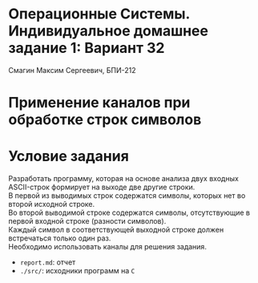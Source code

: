 # Операционные Системы. Индивидуальное домашнее задание 1: Вариант 32

Смагин Максим Сергеевич, БПИ-212

# Применение каналов при обработке строк символов

# Условие задания

Разработать программу, которая на основе анализа двух входных ASCII-строк формирует на выходе две другие строки.  
В первой из выводимых строк содержатся символы, которых нет во второй исходной строке.  
Во второй выводимой строке содержатся символы, отсутствующие в первой входной строке (разности символов).  
Каждый символ в соответствующей выходной строке должен встречаться только один раз.  
Необходимо использовать каналы для решения задания.

- `report.md`: отчет
- `./src/`: исходники программ на `C`
